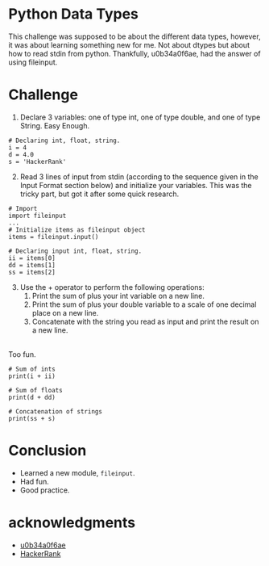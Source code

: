 # Python Data Types
This challenge was supposed to be about the different data types, however, it was about learning something new for me. Not about dtypes but about how to read stdin from python. Thankfully, u0b34a0f6ae, had the answer of using fileinput.

# Challenge
1. Declare 3 variables: one of type int, one of type double, and one of type String.
Easy Enough.

```
# Declaring int, float, string.
i = 4
d = 4.0
s = 'HackerRank'
```

2. Read 3 lines of input from stdin (according to the sequence given in the Input Format section below) and initialize your  variables.
This was the tricky part, but got it after some quick research.

```
# Import
import fileinput
...
# Initialize items as fileinput object
items = fileinput.input()

# Declaring input int, float, string.
ii = items[0]
dd = items[1]
ss = items[2]
```

3. Use the + operator to perform the following operations: 
    1. Print the sum of  plus your int variable on a new line.
    2. Print the sum of  plus your double variable to a scale of one decimal place on a new line.
    3. Concatenate  with the string you read as input and print the result on a new line.
<br/>    
Too fun.

```
# Sum of ints
print(i + ii)

# Sum of floats
print(d + dd)

# Concatenation of strings
print(ss + s)
```

# Conclusion
* Learned a new module, `fileinput`.
* Had fun.
* Good practice.


# acknowledgments
* [u0b34a0f6ae](https://stackoverflow.com/questions/1450393/how-do-you-read-from-stdin)
* [HackerRank](https://www.hackerrank.com/)
